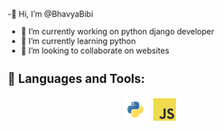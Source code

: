 
<!-- 

**BhavyaBibi/BhavyaBibi** is a ✨ _special_ ✨ repository because its `README.md` (this file) appears on your GitHub profile.

Here are some ideas to get you started:
 -->
<!--  ![](https://visitor-badge.laobi.icu/badge?page_id=CharalambosIoannou.CharalambosIoannouBhavyaBibi)
 -->
-👋 Hi, I’m @BhavyaBibi
- 🔭 I’m currently working on python django developer
- 🌱 I’m currently learning python
- 👯 I’m looking to collaborate on websites

 
## 🧰 Languages and Tools:
<p align="center">
<img src="https://raw.githubusercontent.com/github/explore/80688e429a7d4ef2fca1e82350fe8e3517d3494d/topics/python/python.png" alt="Python" height="40" style="vertical-align:top; margin:4px">
<img src="https://raw.githubusercontent.com/github/explore/80688e429a7d4ef2fca1e82350fe8e3517d3494d/topics/javascript/javascript.png" alt="Javascript" height="40" style="vertical-align:top; margin:4px">
<a href="https://reactjs.org/"


<!-- ![Github stats](https://github-readme-stats.vercel.app/api?username=BhavyaBibi&theme=highcontrast&show_icons=true&count_private=true)

![Top Languages Card](https://github-readme-stats.vercel.app/api/top-langs/?username=BhavyaBibi) -->
